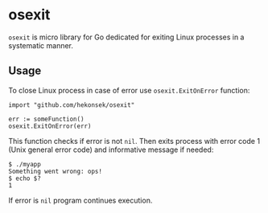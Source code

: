 # osexit

`osexit` is micro library for Go dedicated for exiting Linux processes in a systematic manner.

## Usage

To close Linux process in case of error use `osexit.ExitOnError` function:

```
import "github.com/hekonsek/osexit"

err := someFunction()
osexit.ExitOnError(err)
```

This function checks if error is not `nil`. Then exits process with error code 1 (Unix general error code) and informative
message if needed:

```
$ ./myapp
Something went wrong: ops!
$ echo $?
1
```

If error is `nil` program continues execution.